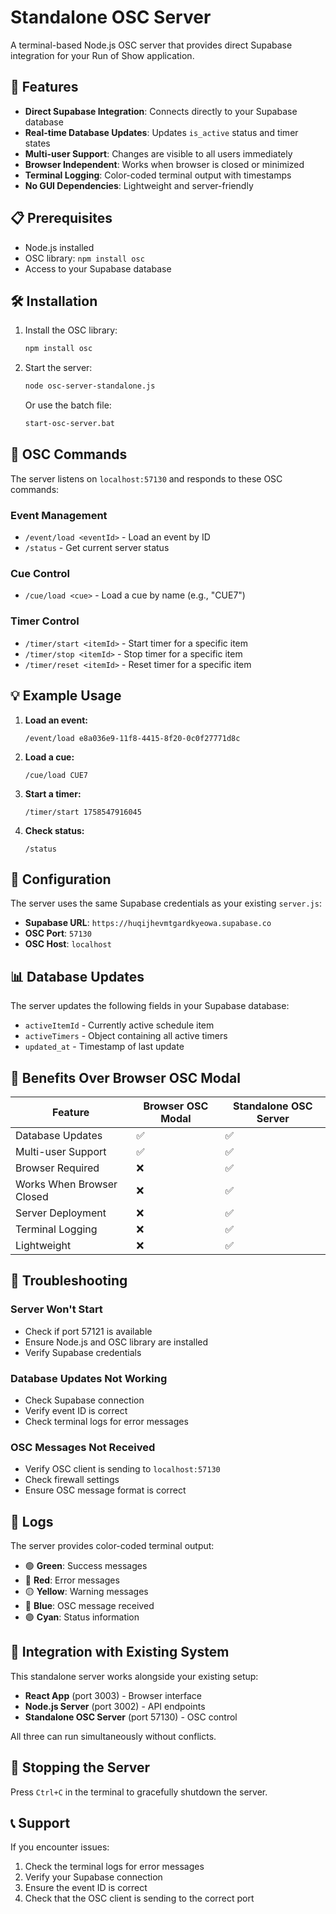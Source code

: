 # Standalone OSC Server

A terminal-based Node.js OSC server that provides direct Supabase integration for your Run of Show application.

## 🚀 Features

- **Direct Supabase Integration**: Connects directly to your Supabase database
- **Real-time Database Updates**: Updates `is_active` status and timer states
- **Multi-user Support**: Changes are visible to all users immediately
- **Browser Independent**: Works when browser is closed or minimized
- **Terminal Logging**: Color-coded terminal output with timestamps
- **No GUI Dependencies**: Lightweight and server-friendly

## 📋 Prerequisites

- Node.js installed
- OSC library: `npm install osc`
- Access to your Supabase database

## 🛠️ Installation

1. Install the OSC library:
   ```bash
   npm install osc
   ```

2. Start the server:
   ```bash
   node osc-server-standalone.js
   ```
   
   Or use the batch file:
   ```bash
   start-osc-server.bat
   ```

## 📡 OSC Commands

The server listens on `localhost:57130` and responds to these OSC commands:

### Event Management
- `/event/load <eventId>` - Load an event by ID
- `/status` - Get current server status

### Cue Control
- `/cue/load <cue>` - Load a cue by name (e.g., "CUE7")

### Timer Control
- `/timer/start <itemId>` - Start timer for a specific item
- `/timer/stop <itemId>` - Stop timer for a specific item
- `/timer/reset <itemId>` - Reset timer for a specific item

## 💡 Example Usage

1. **Load an event:**
   ```
   /event/load e8a036e9-11f8-4415-8f20-0c0f27771d8c
   ```

2. **Load a cue:**
   ```
   /cue/load CUE7
   ```

3. **Start a timer:**
   ```
   /timer/start 1758547916045
   ```

4. **Check status:**
   ```
   /status
   ```

## 🔧 Configuration

The server uses the same Supabase credentials as your existing `server.js`:

- **Supabase URL**: `https://huqijhevmtgardkyeowa.supabase.co`
- **OSC Port**: `57130`
- **OSC Host**: `localhost`

## 📊 Database Updates

The server updates the following fields in your Supabase database:

- `activeItemId` - Currently active schedule item
- `activeTimers` - Object containing all active timers
- `updated_at` - Timestamp of last update

## 🎯 Benefits Over Browser OSC Modal

| Feature | Browser OSC Modal | Standalone OSC Server |
|---------|------------------|---------------------|
| Database Updates | ✅ | ✅ |
| Multi-user Support | ✅ | ✅ |
| Browser Required | ❌ | ✅ |
| Works When Browser Closed | ❌ | ✅ |
| Server Deployment | ❌ | ✅ |
| Terminal Logging | ❌ | ✅ |
| Lightweight | ❌ | ✅ |

## 🚨 Troubleshooting

### Server Won't Start
- Check if port 57121 is available
- Ensure Node.js and OSC library are installed
- Verify Supabase credentials

### Database Updates Not Working
- Check Supabase connection
- Verify event ID is correct
- Check terminal logs for error messages

### OSC Messages Not Received
- Verify OSC client is sending to `localhost:57130`
- Check firewall settings
- Ensure OSC message format is correct

## 📝 Logs

The server provides color-coded terminal output:

- 🟢 **Green**: Success messages
- 🔴 **Red**: Error messages  
- 🟡 **Yellow**: Warning messages
- 🔵 **Blue**: OSC message received
- 🟣 **Cyan**: Status information

## 🔄 Integration with Existing System

This standalone server works alongside your existing setup:

- **React App** (port 3003) - Browser interface
- **Node.js Server** (port 3002) - API endpoints
- **Standalone OSC Server** (port 57130) - OSC control

All three can run simultaneously without conflicts.

## 🛑 Stopping the Server

Press `Ctrl+C` in the terminal to gracefully shutdown the server.

## 📞 Support

If you encounter issues:

1. Check the terminal logs for error messages
2. Verify your Supabase connection
3. Ensure the event ID is correct
4. Check that the OSC client is sending to the correct port
